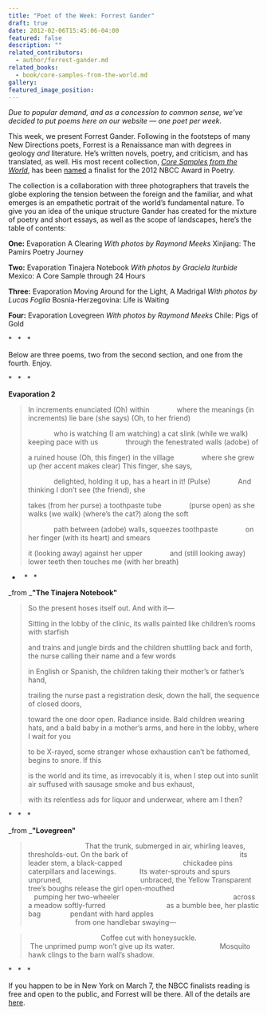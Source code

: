 ```yaml
---
title: "Poet of the Week: Forrest Gander"
draft: true
date: 2012-02-06T15:45:06-04:00
featured: false
description: ""
related_contributors:
  - author/forrest-gander.md
related_books:
  - book/core-samples-from-the-world.md
gallery:
featured_image_position: 
---
```


_Due to popular demand, and as a concession to common sense, we’ve decided to put poems here on our website — one poet per week._

This week, we present Forrest Gander. Following in the footsteps of many New Directions poets, Forrest is a Renaissance man with degrees in geology _and_ literature. He’s written novels, poetry, and criticism, and has translated, as well. His most recent collection, [_Core Samples from the World_](http://ndbooks.com/book/core-samples-from-the-world), has been [named](http://bookcritics.org/blog/archive/press-release-draft) a finalist for the 2012 NBCC Award in Poetry. 

The collection is a collaboration with three photographers that travels the globe exploring the tension between the foreign and the familiar, and what emerges is an empathetic portrait of the world’s fundamental nature. To give you an idea of the unique structure Gander has created for the mixture of poetry and short essays, as well as the scope of landscapes, here’s the table of contents:

**One:**
Evaporation
A Clearing _With photos by Raymond Meeks_
Xinjiang: The Pamirs Poetry Journey

**Two:**
Evaporation
Tinajera Notebook _With photos by Graciela Iturbide_
Mexico: A Core Sample through 24 Hours

**Three:**
Evaporation
Moving Around for the Light, A Madrigal _With photos by Lucas Foglia_
Bosnia-Herzegovina: Life is Waiting

**Four:**
Evaporation
Lovegreen _With photos by Raymond Meeks_
Chile: Pigs of Gold

*   *   *

Below are three poems, two from the second section, and one from the fourth. Enjoy.

*   *   *

**Evaporation 2**

> In increments enunciated (Oh) within
>              where the meanings (in increments) lie
> bare (she says) (Oh, to her friend)
> 
>              who is watching (I am watching) a cat slink
> (while we walk) keeping pace with us
>              through the fenestrated walls (adobe) of
> 
> a ruined house (Oh, this finger) in the village
>              where she grew up (her accent
> makes clear) This finger, she says,
> 
>              delighted, holding it up,
> has a heart in it! (Pulse)
>              And thinking I don’t see (the friend), she
> 
> takes (from her purse) a toothpaste tube
>              (purse open) as she walks (we walk)
> (where’s the cat?) along the soft
> 
>              path between (adobe) walls,
> squeezes toothpaste
>              on her finger (with its heart) and smears
> 
> it (looking away) against her upper
>              and (still looking away) lower teeth
> then touches me (with her breath)

*   *   *

_from _**"The Tinajera Notebook"**

> So the present
> hoses itself out. And with it—
> 
> Sitting in the lobby of the clinic,
> its walls painted
> like children’s rooms with starfish
> 
> and trains and jungle birds
> and the children shuttling back and forth, the nurse
> calling their name and a few words
> 
> in English or Spanish, the children
> taking their mother’s
> or father’s hand,
> 
> trailing the nurse past
> a registration desk, down
> the hall, the sequence of closed doors,
> 
> toward the one door open. Radiance inside. Bald
> children wearing hats, and a bald baby in a mother’s arms, and
> here in the lobby, where I wait for you
> 
> to be X-rayed,
> some stranger whose exhaustion
> can’t be fathomed, begins to snore. If this
> 
> is the world and its time, as irrevocably it is,
> when I step out into sunlit air
> suffused with sausage smoke and bus exhaust,
> 
> with its relentless ads
> for liquor and underwear,
> where am I then?

*   *   *

_from _**"Lovegreen"**

>                              That the trunk, submerged in air,
> whirling leaves, thresholds-out. On the bark of
>                                                         its leader stem, a black-capped
>                               chickadee pins caterpillars and lacewings.
>            Its water-sprouts and spurs unpruned,
>                                        unbraced, the Yellow Transparent tree’s
> boughs release the girl open-mouthed
>                                              pumping her two-wheeler
>                                                          across a meadow softly-furred
>                               as a bumble bee, her plastic bag
>               pendant with hard apples
>                                                                             from one handlebar swaying—

>                                      Coffee cut with honeysuckle.
>                          The unprimed pump won’t give up its water.
>                       Mosquito hawk clings to the barn wall’s shadow.

*   *   *

If you happen to be in New York on March 7, the NBCC finalists reading is free and open to the public, and Forrest will be there. All of the details are [here](http://bookcritics.org/calendar/events/national-book-critics-circle-awards-finalists-reading).

